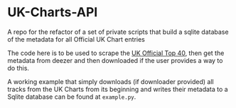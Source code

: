 # UK-Charts-API
A repo for the refactor of a set of private scripts that build a sqlite database of the metadata for all Official UK Chart entries

The code here is to be used to scrape the [UK Official Top 40](https://www.officialcharts.com/), then get the metadata from deezer and then downloaded if the user provides a way to do this.

A working example that simply downloads (if downloader provided) all tracks from the UK Charts from its beginning and writes their metadata to a Sqlite database can be found at `example.py`.
